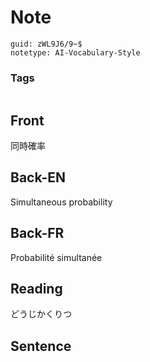 # Note
```
guid: zWL9J6/9~$
notetype: AI-Vocabulary-Style
```

### Tags
```
```

## Front
同時確率

## Back-EN
Simultaneous probability

## Back-FR
Probabilité simultanée

## Reading
どうじかくりつ

## Sentence

